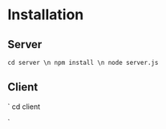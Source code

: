 # Installation #

## Server ##

`
cd server \n
npm install \n
node server.js
`

## Client ##

`
cd client

`